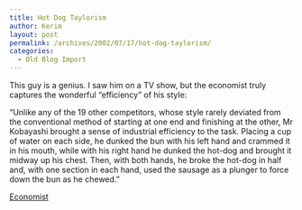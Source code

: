 ```yaml
---
title: Hot Dog Taylorism
author: Kerim
layout: post
permalink: /archives/2002/07/17/hot-dog-taylorism/
categories:
  - Old Blog Import
---
```

This guy is a genius. I saw him on a TV show, but the economist truly captures the wonderful &#8220;efficiency&#8221; of his style:

&#8220;Unlike any of the 19 other competitors, whose style rarely deviated from the conventional method of starting at one end and finishing at the other, Mr Kobayashi brought a sense of industrial efficiency to the task. Placing a cup of water on each side, he dunked the bun with his left hand and crammed it in his mouth, while with his right hand he dunked the hot-dog and brought it midway up his chest. Then, with both hands, he broke the hot-dog in half and, with one section in each hand, used the sausage as a plunger to force down the bun as he chewed.&#8221;

<a href="http://economist.com/world/na/displayStory.cfm?story_id=1230914" onclick="_gaq.push(['_trackEvent', 'outbound-article', 'http://economist.com/world/na/displayStory.cfm?story_id=1230914', 'Economist']);" >Economist</a>

